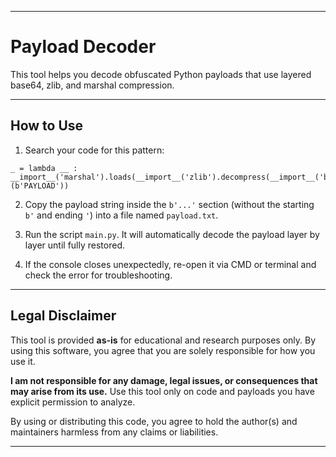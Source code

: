 
---

# Payload Decoder

This tool helps you decode obfuscated Python payloads that use layered base64, zlib, and marshal compression.

---

## How to Use

1. Search your code for this pattern:

```
_ = lambda __ : __import__('marshal').loads(__import__('zlib').decompress(__import__('base64').b64decode(__[::-1])));exec((_)(b'PAYLOAD'))
```

2. Copy the payload string inside the `b'...'` section (without the starting `b'` and ending `'`) into a file named `payload.txt`.

3. Run the script `main.py`. It will automatically decode the payload layer by layer until fully restored.

4. If the console closes unexpectedly, re-open it via CMD or terminal and check the error for troubleshooting.

---

## Legal Disclaimer

This tool is provided **as-is** for educational and research purposes only. By using this software, you agree that you are solely responsible for how you use it.

**I am not responsible for any damage, legal issues, or consequences that may arise from its use.** Use this tool only on code and payloads you have explicit permission to analyze.

By using or distributing this code, you agree to hold the author(s) and maintainers harmless from any claims or liabilities.

---

